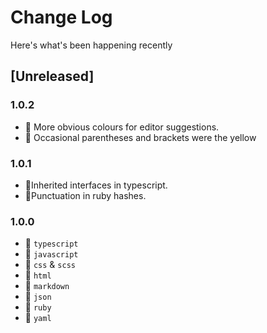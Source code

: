 # Change Log
Here's what's been happening recently

## [Unreleased]

### 1.0.2
- 🐛 More obvious colours for editor suggestions.
- 🐛 Occasional parentheses and brackets were the yellow

### 1.0.1
- 🐛Inherited interfaces in typescript.
- 🐛Punctuation in ruby hashes.

### 1.0.0
- 🎉 `typescript`
- 🎉 `javascript`
- 🎉 `css` & `scss`
- 🎉 `html`
- 🎉 `markdown`
- 🎉 `json`
- 🎉 `ruby`
- 🎉 `yaml`
